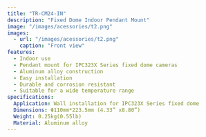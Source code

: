 ```yaml
---
title: "TR-CM24-IN"
description: "Fixed Dome Indoor Pendant Mount"
image: "/images/acessories/t2.png"
images:
  - url: "/images/acessories/t2.png"
    caption: "Front view"
features:
  - Indoor use
  - Pendant mount for IPC323X Series fixed dome cameras
  - Aluminum alloy construction
  - Easy installation
  - Durable and corrosion resistant
  - Suitable for a wide temperature range
specifications:
  Application: Wall installation for IPC323X Series fixed dome
  Dimensions: Φ110mm*223.5mm (4.33” x8.80”)
  Weight: 0.25kg(0.55lb)
  Material: Aluminum alloy
---
```

